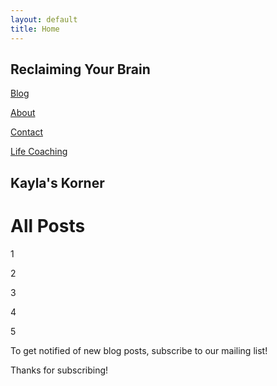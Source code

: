 ```yaml
---
layout: default
title: Home
---
```


## Reclaiming Your Brain

[Blog](./index.md)

[About](./about.md)

[Contact](./contact.md)

[Life Coaching](./coaching.md)

## Kayla's Korner

# All Posts

1

2

3

4

5

To get notified of new blog posts, subscribe to our mailing list!

Thanks for subscribing!
